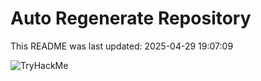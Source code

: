 # Auto Regenerate Repository

This README was last updated: 2025-04-29 19:07:09

 ![TryHackMe](https://tryhackme.com/badge/533634)